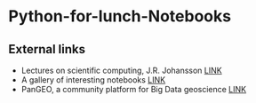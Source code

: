 # Python-for-lunch-Notebooks

## External links
* Lectures on scientific computing, J.R. Johansson [LINK](https://github.com/jrjohansson/scientific-python-lectures)
* A gallery of interesting notebooks [LINK](https://github.com/jupyter/jupyter/wiki/A-gallery-of-interesting-Jupyter-Notebooks)
* PanGEO, a community platform for Big Data geoscience [LINK](http://pangeo.io/)
